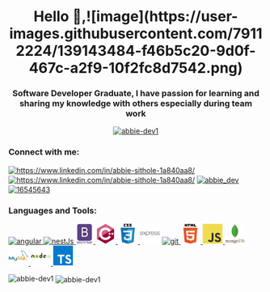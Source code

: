 <h1 align="center">Hello 👋,![image](https://user-images.githubusercontent.com/79112224/139143484-f46b5c20-9d0f-467c-a2f9-10f2fc8d7542.png) </h1>
<h3 align="center">Software Developer Graduate, I have passion for learning and sharing my knowledge with others especially during team work</h3>
<p align="center" align="left"> <a href="https://github.com/abbie-dev1/github-profile-trophy"><img src="https://github-profile-trophy.vercel.app/?username=abbie-dev1" alt="abbie-dev1" /></a> 
</p>

<h3 align="left">Connect with me:</h3>
<p align="left">
<a href="https://www.instagram.com/ab_sithole/" target="blank"><img align="center" src="https://raw.githubusercontent.com/rahuldkjain/github-profile-readme-generator/master/src/images/icons/Social/instagram.svg" alt="https://www.linkedin.com/in/abbie-sithole-1a840aa8/" height="30" width="35" /></a>
<a href="https://www.linkedin.com/in/abbie-sithole-1a840aa8/" target="blank"><img align="center" src="https://raw.githubusercontent.com/rahuldkjain/github-profile-readme-generator/master/src/images/icons/Social/linked-in-alt.svg" alt="https://www.linkedin.com/in/abbie-sithole-1a840aa8/" height="30" width="40" /></a>
<a href="https://twitter.com/Abbiedev" target="blank"><img align="center" src="https://raw.githubusercontent.com/rahuldkjain/github-profile-readme-generator/master/src/images/icons/Social/twitter.svg" alt="abbie_dev" height="30" width="40" /></a>
<a href="https://stackoverflow.com/users/16907150/abbie-dev" target="blank"><img align="center" src="https://raw.githubusercontent.com/rahuldkjain/github-profile-readme-generator/master/src/images/icons/Social/stack-overflow.svg" alt="16545643" height="30" width="35" /></a>
</p>

<h3 align="left">Languages and Tools:</h3>
<p align="left"> <a href="https://angular.io" target="_blank"> <img src="https://angular.io/assets/images/logos/angular/angular.svg" alt="angular" width="40" height="40"/> </a> 
<a href="https://nestjs.com/" target="_blank"> <img src="https://icons-for-free.com/iconfiles/png/128/vscode+icons+type+nestjs-1324451393575753824.png" alt="nestJs" width="40" height="40"/> </a> <a href="https://getbootstrap.com" target="_blank"> <img src="https://raw.githubusercontent.com/devicons/devicon/master/icons/bootstrap/bootstrap-plain-wordmark.svg" alt="bootstrap" width="35" height="40"/> </a> <a href="https://www.w3schools.com/cpp/" target="_blank"> <img src="https://raw.githubusercontent.com/devicons/devicon/master/icons/cplusplus/cplusplus-original.svg" alt="cplusplus" width="40" height="40"/> </a> <a href="https://www.w3schools.com/css/" target="_blank"> <img src="https://raw.githubusercontent.com/devicons/devicon/master/icons/css3/css3-original-wordmark.svg" alt="css3" width="40" height="40"/> </a> <a href="https://expressjs.com" target="_blank"> <img src="https://raw.githubusercontent.com/devicons/devicon/master/icons/express/express-original-wordmark.svg" alt="express" width="40" height="40"/></a> <a href="https://git-scm.com/" target="_blank"> <img src="https://www.vectorlogo.zone/logos/git-scm/git-scm-icon.svg" alt="git" width="40" height="40"/> </a> <a href="https://www.w3.org/html/" target="_blank"> <img src="https://raw.githubusercontent.com/devicons/devicon/master/icons/html5/html5-original-wordmark.svg" alt="html5" width="40" height="40"/> </a> <a href="https://developer.mozilla.org/en-US/docs/Web/JavaScript" target="_blank"> <img src="https://raw.githubusercontent.com/devicons/devicon/master/icons/javascript/javascript-original.svg" alt="javascript" width="40" height="40"/> </a> <a 
href="https://www.mongodb.com/" target="_blank"> <img src="https://raw.githubusercontent.com/devicons/devicon/master/icons/mongodb/mongodb-original-wordmark.svg" alt="mongodb" width="40" height="40"/> </a> <a href="https://www.mysql.com/" target="_blank"> <img 
src="https://raw.githubusercontent.com/devicons/devicon/master/icons/mysql/mysql-original-wordmark.svg" alt="mysql" width="40" height="40"/> </a> <a href="https://nodejs.org" target="_blank"> <img src="https://raw.githubusercontent.com/devicons/devicon/master/icons/nodejs/nodejs-original-wordmark.svg" alt="nodejs" width="40" height="40"/> </a> <a href="https://www.typescriptlang.org/" target="_blank"> <img src="https://raw.githubusercontent.com/devicons/devicon/master/icons/typescript/typescript-original.svg" alt="typescript" width="40" height="40"/> </a> </p>

<p><img align="left" src="https://github-readme-stats.vercel.app/api/top-langs?username=abbie-dev1&show_icons=true&locale=en&layout=compact" alt="abbie-dev1" /></p>
<p>&nbsp;<img align="center" src="https://github-readme-stats.vercel.app/api?username=abbie-dev1&show_icons=true&locale=en" alt="abbie-dev1" /></p>
